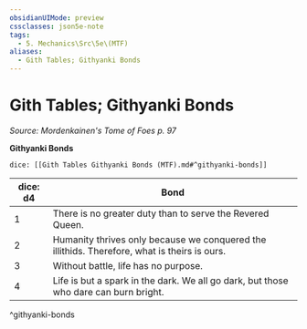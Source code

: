 ```yaml
---
obsidianUIMode: preview
cssclasses: json5e-note
tags:
  - 5. Mechanics\Src\5e\(MTF)
aliases:
  - Gith Tables; Githyanki Bonds
---
```

# Gith Tables; Githyanki Bonds
*Source: Mordenkainen's Tome of Foes p. 97* 

**Githyanki Bonds**

`dice: [[Gith Tables Githyanki Bonds (MTF).md#^githyanki-bonds]]`

| dice: d4 | Bond |
|----------|------|
| 1 | There is no greater duty than to serve the Revered Queen. |
| 2 | Humanity thrives only because we conquered the illithids. Therefore, what is theirs is ours. |
| 3 | Without battle, life has no purpose. |
| 4 | Life is but a spark in the dark. We all go dark, but those who dare can burn bright. |
^githyanki-bonds
